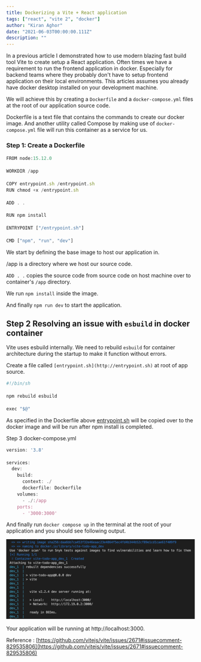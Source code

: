 ```yaml
---
title: Dockerizing a Vite + React application
tags: ["react", "vite 2", "docker"]
author: "Kiran Aghor"
date: "2021-06-03T00:00:00.111Z"
description: ""
---
```

In a previous article I demonstrated how to use modern blazing fast build tool Vite to create setup a React application. Often times we have a requirement to run the frontend application in docker. Especially for backend teams where they probably don't have to setup frontend application on their local environments. This articles assumes you already have docker desktop installed on your development machine.

We will achieve this by creating a `Dockerfile` and a `docker-compose.yml` files at the root of our application source code.

Dockerfile is a text file that contains the commands to create our docker image. And another utility called Compose by making use of `docker-compose.yml` file will run this container as a service for us.

### Step 1: Create a Dockerfile

```jsx
FROM node:15.12.0

WORKDIR /app

COPY entrypoint.sh /entrypoint.sh
RUN chmod +x /entrypoint.sh

ADD . .

RUN npm install

ENTRYPOINT ["/entrypoint.sh"]

CMD ["npm", "run", "dev"]
```

We start by defining the base image to host our application in. 

/app is a directory where we host our source code.

`ADD . .` copies the source code from source code on host machine over to container's `/app` directory.

We run `npm install` inside the image.

And finally `npm run dev` to start the application.

## Step 2 Resolving an issue with `esbuild` in docker container

Vite uses esbuild internally. We need to rebuild `esbuild` for container architecture during the startup to make it function without errors.

Create a file called `[entrypoint.sh](http://entrypoint.sh)` at root of app source.

```jsx
#!/bin/sh

npm rebuild esbuild

exec "$@"
```

As specified in the Dockerfile above [entrypoint.sh](http://entrypoint.sh) will be copied over to the docker image and will be run after npm install is completed.

Step 3 docker-compose.yml

```jsx
version: '3.8'

services:
  dev:
    build: 
      context: ./
      dockerfile: Dockerfile
    volumes:
      - ./:/app
    ports:
      - '3000:3000'
```

And finally run `docker compose up` in the terminal at the root of your application and you should see following output.

![Code Output](./code-output.png)

Your application will be running at http://localhost:3000. 

Reference : [https://github.com/vitejs/vite/issues/2671#issuecomment-829535806](https://github.com/vitejs/vite/issues/2671#issuecomment-829535806) 
